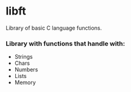 # libft
Library of basic C language functions. 

### Library with functions that handle with:
- Strings
- Chars
- Numbers
- Lists
- Memory
